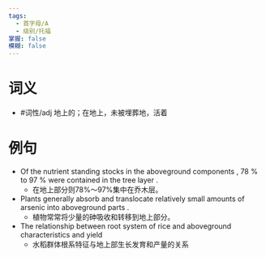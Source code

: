 ```yaml
---
tags:
  - 首字母/A
  - 级别/托福
掌握: false
模糊: false
---
```

# 词义
- #词性/adj  地上的；在地上，未被埋葬地，活着
# 例句
- Of the nutrient standing stocks in the aboveground components , 78 % to 97 % were contained in the tree layer .
	- 在地上部分则78%～97%集中在乔木层。
- Plants generally absorb and translocate relatively small amounts of arsenic into aboveground parts .
	- 植物常常将少量的砷吸收和转移到地上部分。
- The relationship between root system of rice and aboveground characteristics and yield
	- 水稻群体根系特征与地上部生长发育和产量的关系
